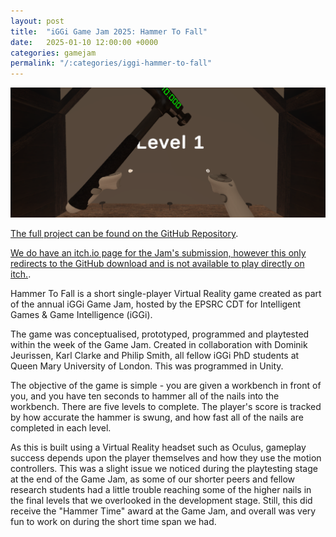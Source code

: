 ```yaml
---
layout: post
title:  "iGGi Game Jam 2025: Hammer To Fall"
date:   2025-01-10 12:00:00 +0000
categories: gamejam
permalink: "/:categories/iggi-hammer-to-fall"
---
```


![gameplay](../assets/img/Hammer_To_Fall.png "Gameplay screenshot of Level 1.")

[The full project can be found on the GitHub Repository][github].

[We do have an itch.io page for the Jam's submission, however this only redirects to the GitHub download and is not available to play directly on itch.][itch].

Hammer To Fall is a short single-player Virtual Reality game created as part of the annual iGGi Game Jam, hosted by the EPSRC CDT for Intelligent Games & Game Intelligence (iGGi).

The game was conceptualised, prototyped, programmed and playtested within the week of the Game Jam. Created in collaboration with Dominik Jeurissen, Karl Clarke and Philip Smith, all fellow iGGi PhD students at Queen Mary University of London. This was programmed in Unity.

The objective of the game is simple - you are given a workbench in front of you, and you have ten seconds to hammer all of the nails into the workbench. There are five levels to complete. The player's score is tracked by how accurate the hammer is swung, and how fast all of the nails are completed in each level.

As this is built using a Virtual Reality headset such as Oculus, gameplay success depends upon the player themselves and how they use the motion controllers. This was a slight issue we noticed during the playtesting stage at the end of the Game Jam, as some of our shorter peers and fellow research students had a little trouble reaching some of the higher nails in the final levels that we overlooked in the development stage. Still, this did receive the "Hammer Time" award at the Game Jam, and overall was very fun to work on during the short time span we had.

[itch]: https://djeurissen.itch.io/hammer-to-fall
[github]: https://github.com/LlamahatCreative/UntitledVR/tree/main